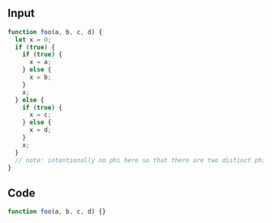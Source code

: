 
## Input

```javascript
function foo(a, b, c, d) {
  let x = 0;
  if (true) {
    if (true) {
      x = a;
    } else {
      x = b;
    }
    x;
  } else {
    if (true) {
      x = c;
    } else {
      x = d;
    }
    x;
  }
  // note: intentionally no phi here so that there are two distinct phis above
}

```

## Code

```javascript
function foo(a, b, c, d) {}

```
      